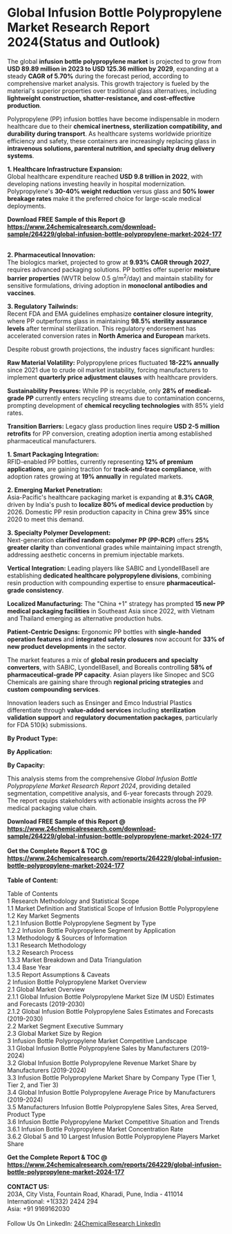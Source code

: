 <h1>Global Infusion Bottle Polypropylene Market Research Report 2024(Status and Outlook)</h1><p>The global <strong>infusion bottle polypropylene market</strong> is projected to grow from <strong>USD 89.89 million in 2023 to USD 125.36 million by 2029</strong>, expanding at a steady <strong>CAGR of 5.70%</strong> during the forecast period, according to comprehensive market analysis. This growth trajectory is fueled by the material's superior properties over traditional glass alternatives, including <strong>lightweight construction, shatter-resistance, and cost-effective production</strong>.</p><p>Polypropylene (PP) infusion bottles have become indispensable in modern healthcare due to their <strong>chemical inertness, sterilization compatibility, and durability during transport</strong>. As healthcare systems worldwide prioritize efficiency and safety, these containers are increasingly replacing glass in <strong>intravenous solutions, parenteral nutrition, and specialty drug delivery systems</strong>.</p><p><strong>1. Healthcare Infrastructure Expansion:</strong><br>
Global healthcare expenditure reached <strong>USD 9.8 trillion in 2022</strong>, with developing nations investing heavily in hospital modernization. Polypropylene's <strong>30-40% weight reduction</strong> versus glass and <strong>50% lower breakage rates</strong> make it the preferred choice for large-scale medical deployments.</p><div><b>Download FREE Sample of this Report @ 
            <a href="https://www.24chemicalresearch.com/download-sample/264229/global-infusion-bottle-polypropylene-market-2024-177">
            https://www.24chemicalresearch.com/download-sample/264229/global-infusion-bottle-polypropylene-market-2024-177</a></b></div><br><p><strong>2. Pharmaceutical Innovation:</strong><br>
The biologics market, projected to grow at <strong>9.93% CAGR through 2027</strong>, requires advanced packaging solutions. PP bottles offer superior <strong>moisture barrier properties</strong> (WVTR below 0.5 g/m<sup>2</sup>/day) and maintain stability for sensitive formulations, driving adoption in <strong>monoclonal antibodies and vaccines</strong>.</p><p><strong>3. Regulatory Tailwinds:</strong><br>
Recent FDA and EMA guidelines emphasize <strong>container closure integrity</strong>, where PP outperforms glass in maintaining <strong>98.5% sterility assurance levels</strong> after terminal sterilization. This regulatory endorsement has accelerated conversion rates in <strong>North America and European</strong> markets.</p><p>Despite robust growth projections, the industry faces significant hurdles:</p><p><strong>Raw Material Volatility:</strong> Polypropylene prices fluctuated <strong>18-22% annually</strong> since 2021 due to crude oil market instability, forcing manufacturers to implement <strong>quarterly price adjustment clauses</strong> with healthcare providers.</p><p><strong>Sustainability Pressures:</strong> While PP is recyclable, only <strong>28% of medical-grade PP</strong> currently enters recycling streams due to contamination concerns, prompting development of <strong>chemical recycling technologies</strong> with 85% yield rates.</p><p><strong>Transition Barriers:</strong> Legacy glass production lines require <strong>USD 2-5 million retrofits</strong> for PP conversion, creating adoption inertia among established pharmaceutical manufacturers.</p><p><strong>1. Smart Packaging Integration:</strong><br>
RFID-enabled PP bottles, currently representing <strong>12% of premium applications</strong>, are gaining traction for <strong>track-and-trace compliance</strong>, with adoption rates growing at <strong>19% annually</strong> in regulated markets.</p><p><strong>2. Emerging Market Penetration:</strong><br>
Asia-Pacific's healthcare packaging market is expanding at <strong>8.3% CAGR</strong>, driven by India's push to <strong>localize 80% of medical device production</strong> by 2026. Domestic PP resin production capacity in China grew <strong>35%</strong> since 2020 to meet this demand.</p><p><strong>3. Specialty Polymer Development:</strong><br>
Next-generation <strong>clarified random copolymer PP (PP-RCP)</strong> offers <strong>25% greater clarity</strong> than conventional grades while maintaining impact strength, addressing aesthetic concerns in premium injectable markets.</p><p><strong>Vertical Integration:</strong> Leading players like SABIC and LyondellBasell are establishing <strong>dedicated healthcare polypropylene divisions</strong>, combining resin production with compounding expertise to ensure <strong>pharmaceutical-grade consistency</strong>.</p><p><strong>Localized Manufacturing:</strong> The "China +1" strategy has prompted <strong>15 new PP medical packaging facilities</strong> in Southeast Asia since 2022, with Vietnam and Thailand emerging as alternative production hubs.</p><p><strong>Patient-Centric Designs:</strong> Ergonomic PP bottles with <strong>single-handed operation features</strong> and <strong>integrated safety closures</strong> now account for <strong>33% of new product developments</strong> in the sector.</p><p>The market features a mix of <strong>global resin producers and specialty converters</strong>, with SABIC, LyondellBasell, and Borealis controlling <strong>58% of pharmaceutical-grade PP capacity</strong>. Asian players like Sinopec and SCG Chemicals are gaining share through <strong>regional pricing strategies</strong> and <strong>custom compounding services</strong>.</p><p>Innovation leaders such as Ensinger and Emco Industrial Plastics differentiate through <strong>value-added services</strong> including <strong>sterilization validation support</strong> and <strong>regulatory documentation packages</strong>, particularly for FDA 510(k) submissions.</p><p><strong>By Product Type:</strong></p><p><strong>By Application:</strong></p><p><strong>By Capacity:</strong></p><p>This analysis stems from the comprehensive <em>Global Infusion Bottle Polypropylene Market Research Report 2024</em>, providing detailed segmentation, competitive analysis, and 6-year forecasts through 2029. The report equips stakeholders with actionable insights across the PP medical packaging value chain.</p><div><b>Download FREE Sample of this Report @ 
            <a href="https://www.24chemicalresearch.com/download-sample/264229/global-infusion-bottle-polypropylene-market-2024-177">
            https://www.24chemicalresearch.com/download-sample/264229/global-infusion-bottle-polypropylene-market-2024-177</a></b></div><br><div><b>Get the Complete Report & TOC @ 
            <a href="https://www.24chemicalresearch.com/reports/264229/global-infusion-bottle-polypropylene-market-2024-177">
            https://www.24chemicalresearch.com/reports/264229/global-infusion-bottle-polypropylene-market-2024-177</a></b></div><br>
            <b>Table of Content:</b><p>Table of Contents<br />
1 Research Methodology and Statistical Scope<br />
1.1 Market Definition and Statistical Scope of Infusion Bottle Polypropylene<br />
1.2 Key Market Segments<br />
1.2.1 Infusion Bottle Polypropylene Segment by Type<br />
1.2.2 Infusion Bottle Polypropylene Segment by Application<br />
1.3 Methodology & Sources of Information<br />
1.3.1 Research Methodology<br />
1.3.2 Research Process<br />
1.3.3 Market Breakdown and Data Triangulation<br />
1.3.4 Base Year<br />
1.3.5 Report Assumptions & Caveats<br />
2 Infusion Bottle Polypropylene Market Overview<br />
2.1 Global Market Overview<br />
2.1.1 Global Infusion Bottle Polypropylene Market Size (M USD) Estimates and Forecasts (2019-2030)<br />
2.1.2 Global Infusion Bottle Polypropylene Sales Estimates and Forecasts (2019-2030)<br />
2.2 Market Segment Executive Summary<br />
2.3 Global Market Size by Region<br />
3 Infusion Bottle Polypropylene Market Competitive Landscape<br />
3.1 Global Infusion Bottle Polypropylene Sales by Manufacturers (2019-2024)<br />
3.2 Global Infusion Bottle Polypropylene Revenue Market Share by Manufacturers (2019-2024)<br />
3.3 Infusion Bottle Polypropylene Market Share by Company Type (Tier 1, Tier 2, and Tier 3)<br />
3.4 Global Infusion Bottle Polypropylene Average Price by Manufacturers (2019-2024)<br />
3.5 Manufacturers Infusion Bottle Polypropylene Sales Sites, Area Served, Product Type<br />
3.6 Infusion Bottle Polypropylene Market Competitive Situation and Trends<br />
3.6.1 Infusion Bottle Polypropylene Market Concentration Rate<br />
3.6.2 Global 5 and 10 Largest Infusion Bottle Polypropylene Players Market Share </p><div><b>Get the Complete Report & TOC @ 
            <a href="https://www.24chemicalresearch.com/reports/264229/global-infusion-bottle-polypropylene-market-2024-177">
            https://www.24chemicalresearch.com/reports/264229/global-infusion-bottle-polypropylene-market-2024-177</a></b></div><br><b>CONTACT US:</b><br>
            203A, City Vista, Fountain Road, Kharadi, Pune, India - 411014<br>
            International: +1(332) 2424 294<br>
            Asia: +91 9169162030 <br><br>
            Follow Us On LinkedIn: <a href="https://www.linkedin.com/company/24chemicalresearch/">24ChemicalResearch LinkedIn</a>